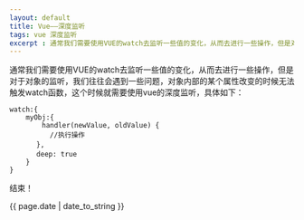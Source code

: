 ```yaml
---
layout: default
title: Vue——深度监听
tags: vue 深度监听
excerpt : 通常我们需要使用VUE的watch去监听一些值的变化，从而去进行一些操作，但是对于对象的监听，我们往往会遇到一些问题，对象内部的某个属性改变的时候无法触发watch函数，这个时候就需要使用vue的深度监听
---
```


通常我们需要使用VUE的watch去监听一些值的变化，从而去进行一些操作，但是对于对象的监听，我们往往会遇到一些问题，对象内部的某个属性改变的时候无法触发watch函数，这个时候就需要使用vue的深度监听，具体如下：
```
watch:{
    myObj:{
        handler(newValue, oldValue) {
　　　　　　//执行操作
　　　　},
　　　　deep: true
    }
}
```
结束！

<p>{{ page.date | date_to_string }}</p>
